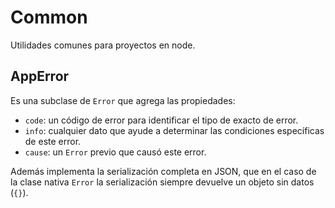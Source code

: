 # Common

Utilidades comunes para proyectos en node.

## AppError

Es una subclase de `Error` que agrega las propiedades:
* `code`: un código de error para identificar el tipo de exacto de error.
* `info`: cualquier dato que ayude a determinar las condiciones específicas de este error.
* `cause`: un `Error` previo que causó este error.

Además implementa la serialización completa en JSON, que en el caso de la clase nativa `Error` la serialización siempre devuelve un objeto sin datos (`{}`).
